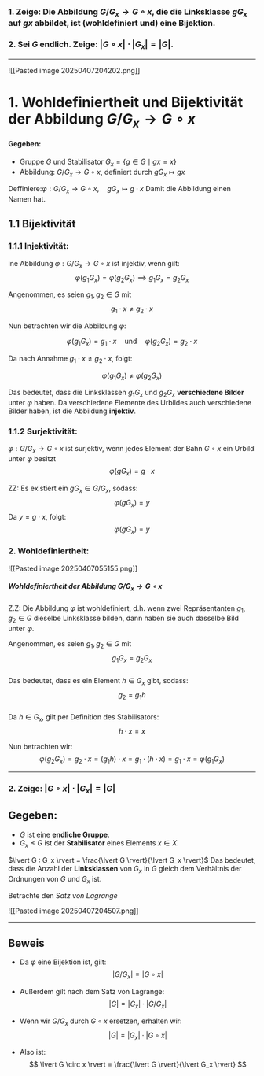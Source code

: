 
### 1. Zeige: Die Abbildung $G/G_{x} \rightarrow G \circ x$, die die Linksklasse $gG_{x}$ auf $gx$ abbildet, ist (wohldefiniert und) eine Bijektion.  

### 2. Sei $G$ endlich. Zeige: $\lvert G \circ x \rvert \cdot \lvert G_{x} \rvert = \lvert G \rvert$.

---
![[Pasted image 20250407204202.png]]
# **1. Wohldefiniertheit und Bijektivität der Abbildung $G/G_{x} \rightarrow G \circ x$**

#### Gegeben:
- Gruppe $G$ und Stabilisator $G_{x} = \{ g \in G \mid gx = x \}$  
- Abbildung: $G/G_{x} \rightarrow G \circ x$, definiert durch $gG_{x} \mapsto gx$

Deffiniere:$\varphi: G/G_x \to G \circ x, \quad gG_x \mapsto g \cdot x$ Damit die Abbildung einen Namen hat.
## 1.1 Bijektivität
### 1.1.1 Injektivität:
ine Abbildung $\varphi: G/G_x \to G \circ x$ ist injektiv, wenn gilt:  
$$
\varphi(g_1G_x) = \varphi(g_2G_x) \implies g_1G_x = g_2G_x
$$

Angenommen, es seien $g_1, g_2 \in G$ mit 
$$
g_1 \cdot x \neq g_2 \cdot x
$$

Nun betrachten wir die Abbildung $\varphi$:

$$
\varphi(g_1G_x) = g_1 \cdot x \quad \text{und} \quad \varphi(g_2G_x) = g_2 \cdot x
$$

Da nach Annahme $g_1 \cdot x \neq g_2 \cdot x$, folgt:

$$
\varphi(g_1G_x) \neq \varphi(g_2G_x)
$$

Das bedeutet, dass die Linksklassen $g_1G_x$ und $g_2G_x$ **verschiedene Bilder** unter $\varphi$ haben. Da verschiedene Elemente des Urbildes auch verschiedene Bilder haben, ist die Abbildung **injektiv**.
### 1.1.2 Surjektivität:
$\varphi: G/G_x \to G \circ x$ ist surjektiv, wenn jedes Element der Bahn $G \circ x$ ein Urbild unter $\varphi$ besitzt
$$
   \varphi(gG_x) = g \cdot x
   $$

   ZZ: Es existiert ein $gG_x \in G/G_x$, sodass:
   $$
   \varphi(gG_x) = y
   $$
   Da $y = g \cdot x$, folgt:
   $$
   \varphi(gG_x) = y
   $$
### 2. **Wohldefiniertheit:**  
![[Pasted image 20250407055155.png]]
##### Wohldefiniertheit der Abbildung $G/G_{x} \rightarrow G \circ x$
Z.Z: Die Abbildung $\varphi$ ist wohldefiniert, d.h. wenn zwei Repräsentanten $g_1, g_2 \in G$ dieselbe Linksklasse bilden, dann haben sie auch dasselbe Bild unter $\varphi$.

Angenommen, es seien $g_1, g_2 \in G$ mit  
$$
g_1G_x = g_2G_x
$$  
Das bedeutet, dass es ein Element $h \in G_x$ gibt, sodass:  
$$
g_2 = g_1h
$$  
Da $h \in G_x$, gilt per Definition des Stabilisators:
$$
h \cdot x = x
$$

Nun betrachten wir:  
$$
\varphi(g_2G_x) = g_2 \cdot x = (g_1h) \cdot x = g_1 \cdot (h \cdot x) = g_1 \cdot x = \varphi(g_1G_x)
$$



---

### **2. Zeige: $\lvert G \circ x \rvert \cdot \lvert G_{x} \rvert = \lvert G \rvert$**

## Gegeben:
- $G$ ist eine **endliche Gruppe**.
- $G_x \leq G$ ist der **Stabilisator** eines Elements $x \in X$.  

$\lvert G : G_x \rvert = \frac{\lvert G \rvert}{\lvert G_x \rvert}$
Das bedeutet, dass die Anzahl der **Linksklassen** von $G_x$ in $G$ gleich dem Verhältnis der Ordnungen von $G$ und $G_x$ ist.

Betrachte den *Satz von Lagrange*

![[Pasted image 20250407204507.png]]

---

## **Beweis**

- Da $\varphi$ eine Bijektion ist, gilt:
  $$
  \lvert G/G_x \rvert = \lvert G \circ x \rvert
  $$

- Außerdem gilt nach dem Satz von Lagrange:
  $$
  \lvert G \rvert = \lvert G_x \rvert \cdot \lvert G/G_x \rvert
  $$

- Wenn wir $G/G_x$ durch $G \circ x$ ersetzen, erhalten wir:
  $$
  \lvert G \rvert = \lvert G_x \rvert \cdot \lvert G \circ x \rvert
  $$

- Also ist:
  $$
  \lvert G \circ x \rvert = \frac{\lvert G \rvert}{\lvert G_x \rvert}
  $$